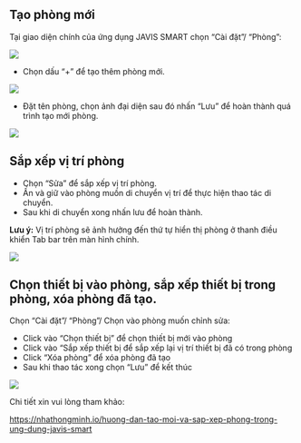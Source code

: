 ## Tạo phòng mới

Tại giao diện chính của ứng dụng JAVIS SMART chọn “Cài đặt”/ “Phòng”:

![](../assets/Hướng%20dẫn%20cài%20đặt%20JAVIS%20HC\_V2.007.png)

- Chọn dấu “+” để tạo thêm phòng mới.

![](../assets/Hướng%20dẫn%20cài%20đặt%20JAVIS%20HC\_V2.008.png)

- Đặt tên phòng, chọn ảnh đại diện sau đó nhấn “Lưu” để hoàn thành quá trình tạo mới phòng.

![](../assets/Hướng%20dẫn%20cài%20đặt%20JAVIS%20HC\_V2.009.png)

## Sắp xếp vị trí phòng

- Chọn “Sửa” để sắp xếp vị trí phòng.
- Ấn và giữ vào phòng muồn di chuyển vị trí để thực hiện thao tác di chuyển.
- Sau khi di chuyển xong nhấn lưu để hoàn thành.

**Lưu ý:** Vị trí phòng sẽ ảnh hưởng đến thứ tự hiển thị phòng ở thanh điều khiển Tab bar trên màn hình chính.

![](../assets/Hướng%20dẫn%20cài%20đặt%20JAVIS%20HC\_V2.010.png)

## Chọn thiết bị vào phòng, sắp xếp thiết bị trong phòng, xóa phòng đã tạo.

Chọn “Cài đặt”/ “Phòng”/ Chọn vào phòng muốn chỉnh sửa:

- Click vào “Chọn thiết bị” để chọn thiết bị mới vào phòng
- Click vào “Sắp xếp thiết bị để sắp xếp lại vị trí thiết bị đã có trong phòng
- Click “Xóa phòng” để xóa phòng đã tạo
- Sau khi thao tác xong chọn “Lưu” để kết thúc

![](../assets/Hướng%20dẫn%20cài%20đặt%20JAVIS%20HC\_V2.011.png)

Chi tiết xin vui lòng tham khảo:

<https://nhathongminh.io/huong-dan-tao-moi-va-sap-xep-phong-trong-ung-dung-javis-smart>